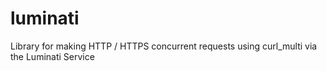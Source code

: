 # luminati
Library for making HTTP / HTTPS concurrent requests using curl_multi via the Luminati Service
